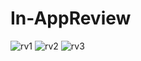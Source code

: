 # In-AppReview
![rv1](https://user-images.githubusercontent.com/42926809/215082689-3010d1ed-db73-4168-adba-dade6c5cd7a9.png)
![rv2](https://user-images.githubusercontent.com/42926809/215082701-ccbb460b-4a7e-4783-bed3-baafdd02011c.png)
![rv3](https://user-images.githubusercontent.com/42926809/215082709-43322195-c083-4a39-9bee-ff39bd91f41e.png)
